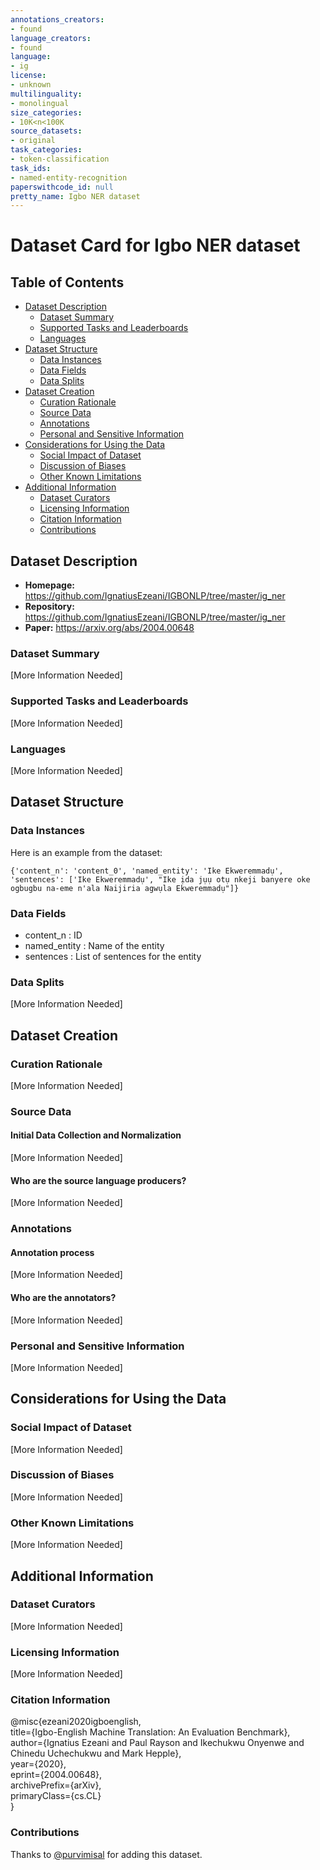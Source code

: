 ```yaml
---
annotations_creators:
- found
language_creators:
- found
language:
- ig
license:
- unknown
multilinguality:
- monolingual
size_categories:
- 10K<n<100K
source_datasets:
- original
task_categories:
- token-classification
task_ids:
- named-entity-recognition
paperswithcode_id: null
pretty_name: Igbo NER dataset
---
```


# Dataset Card for Igbo NER dataset

## Table of Contents
- [Dataset Description](#dataset-description)
  - [Dataset Summary](#dataset-summary)
  - [Supported Tasks and Leaderboards](#supported-tasks-and-leaderboards)
  - [Languages](#languages)
- [Dataset Structure](#dataset-structure)
  - [Data Instances](#data-instances)
  - [Data Fields](#data-fields)
  - [Data Splits](#data-splits)
- [Dataset Creation](#dataset-creation)
  - [Curation Rationale](#curation-rationale)
  - [Source Data](#source-data)
  - [Annotations](#annotations)
  - [Personal and Sensitive Information](#personal-and-sensitive-information)
- [Considerations for Using the Data](#considerations-for-using-the-data)
  - [Social Impact of Dataset](#social-impact-of-dataset)
  - [Discussion of Biases](#discussion-of-biases)
  - [Other Known Limitations](#other-known-limitations)
- [Additional Information](#additional-information)
  - [Dataset Curators](#dataset-curators)
  - [Licensing Information](#licensing-information)
  - [Citation Information](#citation-information)
  - [Contributions](#contributions)

## Dataset Description

- **Homepage:** https://github.com/IgnatiusEzeani/IGBONLP/tree/master/ig_ner
- **Repository:** https://github.com/IgnatiusEzeani/IGBONLP/tree/master/ig_ner
- **Paper:** https://arxiv.org/abs/2004.00648

### Dataset Summary

[More Information Needed]

### Supported Tasks and Leaderboards

[More Information Needed]

### Languages

[More Information Needed]

## Dataset Structure

### Data Instances

Here is an example from the dataset:
```
{'content_n': 'content_0', 'named_entity': 'Ike Ekweremmadụ', 'sentences': ['Ike Ekweremmadụ', "Ike ịda jụụ otụ nkeji banyere oke ogbugbu na-eme n'ala Naijiria agwụla Ekweremmadụ"]}
```

### Data Fields

- content_n : ID 
- named_entity : Name of the entity 
- sentences : List of sentences for the entity 

### Data Splits

[More Information Needed]

## Dataset Creation

### Curation Rationale

[More Information Needed]

### Source Data

#### Initial Data Collection and Normalization

[More Information Needed]

#### Who are the source language producers?

[More Information Needed]

### Annotations

#### Annotation process

[More Information Needed]

#### Who are the annotators?

[More Information Needed]

### Personal and Sensitive Information

[More Information Needed]

## Considerations for Using the Data

### Social Impact of Dataset

[More Information Needed]

### Discussion of Biases

[More Information Needed]

### Other Known Limitations

[More Information Needed]

## Additional Information

### Dataset Curators

[More Information Needed]

### Licensing Information

[More Information Needed]

### Citation Information

@misc{ezeani2020igboenglish,  
    title={Igbo-English Machine Translation: An Evaluation Benchmark},  
    author={Ignatius Ezeani and Paul Rayson and Ikechukwu Onyenwe and Chinedu Uchechukwu and Mark Hepple},  
    year={2020},  
    eprint={2004.00648},  
    archivePrefix={arXiv},  
    primaryClass={cs.CL}   
}

### Contributions

Thanks to [@purvimisal](https://github.com/purvimisal) for adding this dataset.
